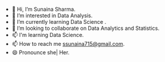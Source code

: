 - 👋  Hi, I’m Sunaina Sharma.
- 👀  I’m interested in Data Analysis.
- 🌱  I’m currently learning Data Science .
- 💞️  I’m looking to collaborate on Data Analytics and Statistics.
- 📫  I'm learning Data Science.
- 📫  How to reach me ssunaina715@gmail.com.
- 😄  Pronounce she| Her.
<!---
Sunaina715Sharma/Sunaina715Sharma is a ✨ special ✨ repository because its `README.md` (this file) appears on your GitHub profile.
You can click the Preview link to take a look at your changes.
--->
